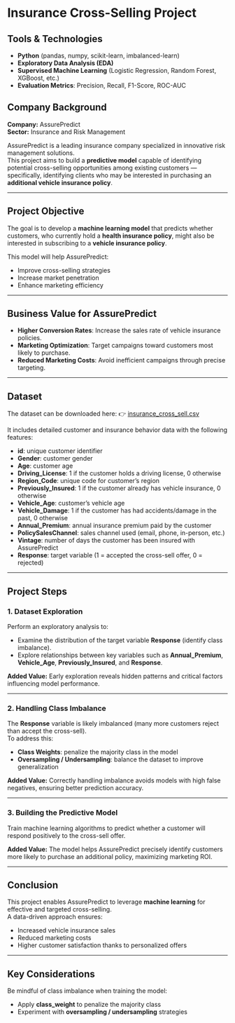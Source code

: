 # Insurance Cross-Selling Project

## Tools & Technologies
- **Python** (pandas, numpy, scikit-learn, imbalanced-learn)  
- **Exploratory Data Analysis (EDA)**  
- **Supervised Machine Learning** (Logistic Regression, Random Forest, XGBoost, etc.)  
- **Evaluation Metrics**: Precision, Recall, F1-Score, ROC-AUC  

## Company Background
**Company:** AssurePredict  
**Sector:** Insurance and Risk Management  

AssurePredict is a leading insurance company specialized in innovative risk management solutions.  
This project aims to build a **predictive model** capable of identifying potential cross-selling opportunities among existing customers — specifically, identifying clients who may be interested in purchasing an **additional vehicle insurance policy**.  

---

## Project Objective
The goal is to develop a **machine learning model** that predicts whether customers, who currently hold a **health insurance policy**, might also be interested in subscribing to a **vehicle insurance policy**.  

This model will help AssurePredict:  
- Improve cross-selling strategies  
- Increase market penetration  
- Enhance marketing efficiency  

---

## Business Value for AssurePredict
- **Higher Conversion Rates**: Increase the sales rate of vehicle insurance policies.  
- **Marketing Optimization**: Target campaigns toward customers most likely to purchase.  
- **Reduced Marketing Costs**: Avoid inefficient campaigns through precise targeting.  

---

## Dataset
The dataset can be downloaded here: 👉 [insurance_cross_sell.csv](https://proai-datasets.s3.eu-west-3.amazonaws.com/insurance_cross_sell.csv)  

It includes detailed customer and insurance behavior data with the following features:  

- **id**: unique customer identifier  
- **Gender**: customer gender  
- **Age**: customer age  
- **Driving_License**: 1 if the customer holds a driving license, 0 otherwise  
- **Region_Code**: unique code for customer’s region  
- **Previously_Insured**: 1 if the customer already has vehicle insurance, 0 otherwise  
- **Vehicle_Age**: customer’s vehicle age  
- **Vehicle_Damage**: 1 if the customer has had accidents/damage in the past, 0 otherwise  
- **Annual_Premium**: annual insurance premium paid by the customer  
- **PolicySalesChannel**: sales channel used (email, phone, in-person, etc.)  
- **Vintage**: number of days the customer has been insured with AssurePredict  
- **Response**: target variable (1 = accepted the cross-sell offer, 0 = rejected)  

---

## Project Steps

### 1. Dataset Exploration
Perform an exploratory analysis to:  
- Examine the distribution of the target variable **Response** (identify class imbalance).  
- Explore relationships between key variables such as **Annual_Premium**, **Vehicle_Age**, **Previously_Insured**, and **Response**.  

**Added Value:** Early exploration reveals hidden patterns and critical factors influencing model performance.  

---

### 2. Handling Class Imbalance
The **Response** variable is likely imbalanced (many more customers reject than accept the cross-sell).  
To address this:  
- **Class Weights**: penalize the majority class in the model  
- **Oversampling / Undersampling**: balance the dataset to improve generalization  

**Added Value:** Correctly handling imbalance avoids models with high false negatives, ensuring better prediction accuracy.  

---

### 3. Building the Predictive Model
Train machine learning algorithms to predict whether a customer will respond positively to the cross-sell offer.  

**Added Value:** The model helps AssurePredict precisely identify customers more likely to purchase an additional policy, maximizing marketing ROI.  

---

## Conclusion
This project enables AssurePredict to leverage **machine learning** for effective and targeted cross-selling.  
A data-driven approach ensures:  
- Increased vehicle insurance sales  
- Reduced marketing costs  
- Higher customer satisfaction thanks to personalized offers  

---

## Key Considerations
Be mindful of class imbalance when training the model:  
- Apply **class_weight** to penalize the majority class  
- Experiment with **oversampling / undersampling** strategies
